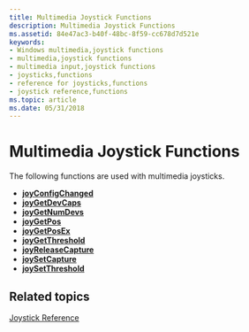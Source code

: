 ```yaml
---
title: Multimedia Joystick Functions
description: Multimedia Joystick Functions
ms.assetid: 84e47ac3-b40f-48bc-8f59-cc678d7d521e
keywords:
- Windows multimedia,joystick functions
- multimedia,joystick functions
- multimedia input,joystick functions
- joysticks,functions
- reference for joysticks,functions
- joystick reference,functions
ms.topic: article
ms.date: 05/31/2018
---
```


# Multimedia Joystick Functions

The following functions are used with multimedia joysticks.

-   [**joyConfigChanged**](/windows/desktop/api/joystickapi/nf-joystickapi-joyconfigchanged)
-   [**joyGetDevCaps**](https://msdn.microsoft.com/en-us/library/Dd757105(v=VS.85).aspx)
-   [**joyGetNumDevs**](https://msdn.microsoft.com/en-us/library/Dd757106(v=VS.85).aspx)
-   [**joyGetPos**](https://msdn.microsoft.com/en-us/library/Dd757107(v=VS.85).aspx)
-   [**joyGetPosEx**](https://msdn.microsoft.com/en-us/library/Dd757108(v=VS.85).aspx)
-   [**joyGetThreshold**](https://msdn.microsoft.com/en-us/library/Dd757109(v=VS.85).aspx)
-   [**joyReleaseCapture**](https://msdn.microsoft.com/en-us/library/Dd757113(v=VS.85).aspx)
-   [**joySetCapture**](https://msdn.microsoft.com/en-us/library/Dd757114(v=VS.85).aspx)
-   [**joySetThreshold**](https://msdn.microsoft.com/en-us/library/Dd757115(v=VS.85).aspx)

## Related topics

<dl> <dt>

[Joystick Reference](joystick-reference.md)
</dt> </dl>

 

 





